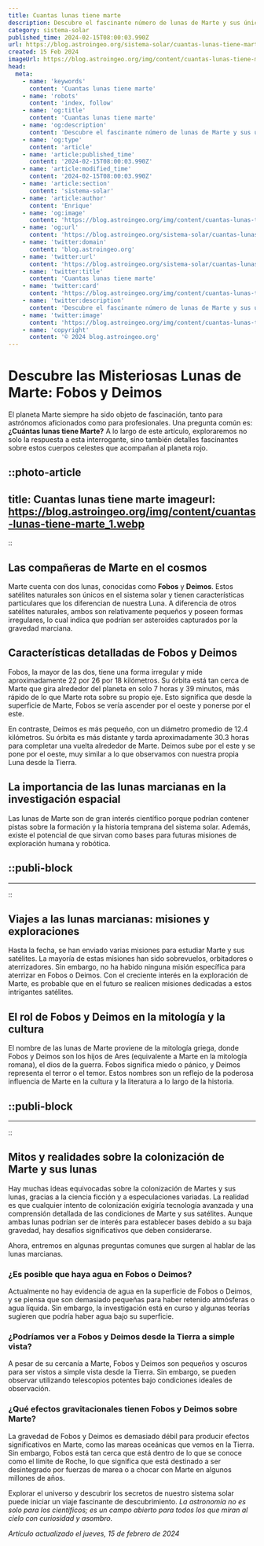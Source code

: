 ```yaml
---
title: Cuantas lunas tiene marte
description: Descubre el fascinante número de lunas de Marte y sus únicas características. ¡Explora los secretos marcianos!(Note; The meta description provides a concise summary of the pages content regarding the moons of Mars in a non-clickbait manner, while still inviting curiosity and clicks.)
category: sistema-solar
published_time: 2024-02-15T08:00:03.990Z
url: https://blog.astroingeo.org/sistema-solar/cuantas-lunas-tiene-marte
created: 15 Feb 2024
imageUrl: https://blog.astroingeo.org/img/content/cuantas-lunas-tiene-marte_1.webp
head:
  meta:
    - name: 'keywords'
      content: 'Cuantas lunas tiene marte'
    - name: 'robots'
      content: 'index, follow'
    - name: 'og:title'
      content: 'Cuantas lunas tiene marte'
    - name: 'og:description'
      content: 'Descubre el fascinante número de lunas de Marte y sus únicas características. ¡Explora los secretos marcianos!(Note; The meta description provides a concise summary of the pages content regarding the moons of Mars in a non-clickbait manner, while still inviting curiosity and clicks.)'
    - name: 'og:type'
      content: 'article'
    - name: 'article:published_time'
      content: '2024-02-15T08:00:03.990Z'
    - name: 'article:modified_time'
      content: '2024-02-15T08:00:03.990Z'
    - name: 'article:section'
      content: 'sistema-solar'
    - name: 'article:author'
      content: 'Enrique'
    - name: 'og:image'
      content: 'https://blog.astroingeo.org/img/content/cuantas-lunas-tiene-marte_1.webp'
    - name: 'og:url'
      content: 'https://blog.astroingeo.org/sistema-solar/cuantas-lunas-tiene-marte'
    - name: 'twitter:domain'
      content: 'blog.astroingeo.org'
    - name: 'twitter:url'
      content: 'https://blog.astroingeo.org/sistema-solar/cuantas-lunas-tiene-marte'
    - name: 'twitter:title'
      content: 'Cuantas lunas tiene marte'
    - name: 'twitter:card'
      content: 'https://blog.astroingeo.org/img/content/cuantas-lunas-tiene-marte_1.webp'
    - name: 'twitter:description'
      content: 'Descubre el fascinante número de lunas de Marte y sus únicas características. ¡Explora los secretos marcianos!(Note; The meta description provides a concise summary of the pages content regarding the moons of Mars in a non-clickbait manner, while still inviting curiosity and clicks.)'
    - name: 'twitter:image'
      content: 'https://blog.astroingeo.org/img/content/cuantas-lunas-tiene-marte_1.webp'
    - name: 'copyright'
      content: '© 2024 blog.astroingeo.org'
---
```

# Descubre las Misteriosas Lunas de Marte: Fobos y Deimos

El planeta Marte siempre ha sido objeto de fascinación, tanto para astrónomos aficionados como para profesionales. Una pregunta común es: **¿Cuántas lunas tiene Marte?** A lo largo de este artículo, exploraremos no solo la respuesta a esta interrogante, sino también detalles fascinantes sobre estos cuerpos celestes que acompañan al planeta rojo.


::photo-article
---
title: Cuantas lunas tiene marte
imageurl: https://blog.astroingeo.org/img/content/cuantas-lunas-tiene-marte_1.webp
---
::


## Las compañeras de Marte en el cosmos

Marte cuenta con dos lunas, conocidas como **Fobos** y **Deimos**. Estos satélites naturales son únicos en el sistema solar y tienen características particulares que los diferencian de nuestra Luna. A diferencia de otros satélites naturales, ambos son relativamente pequeños y poseen formas irregulares, lo cual indica que podrían ser asteroides capturados por la gravedad marciana.

## Características detalladas de Fobos y Deimos

Fobos, la mayor de las dos, tiene una forma irregular y mide aproximadamente 22 por 26 por 18 kilómetros. Su órbita está tan cerca de Marte que gira alrededor del planeta en solo 7 horas y 39 minutos, más rápido de lo que Marte rota sobre su propio eje. Esto significa que desde la superficie de Marte, Fobos se vería ascender por el oeste y ponerse por el este.

En contraste, Deimos es más pequeño, con un diámetro promedio de 12.4 kilómetros. Su órbita es más distante y tarda aproximadamente 30.3 horas para completar una vuelta alrededor de Marte. Deimos sube por el este y se pone por el oeste, muy similar a lo que observamos con nuestra propia Luna desde la Tierra.

## La importancia de las lunas marcianas en la investigación espacial

Las lunas de Marte son de gran interés científico porque podrían contener pistas sobre la formación y la historia temprana del sistema solar. Además, existe el potencial de que sirvan como bases para futuras misiones de exploración humana y robótica.


  ::publi-block
  ---
  ---
  ::
  
  
## Viajes a las lunas marcianas: misiones y exploraciones

Hasta la fecha, se han enviado varias misiones para estudiar Marte y sus satélites. La mayoría de estas misiones han sido sobrevuelos, orbitadores o aterrizadores. Sin embargo, no ha habido ninguna misión específica para aterrizar en Fobos o Deimos. Con el creciente interés en la exploración de Marte, es probable que en el futuro se realicen misiones dedicadas a estos intrigantes satélites.

## El rol de Fobos y Deimos en la mitología y la cultura

El nombre de las lunas de Marte proviene de la mitología griega, donde Fobos y Deimos son los hijos de Ares (equivalente a Marte en la mitología romana), el dios de la guerra. Fobos significa miedo o pánico, y Deimos representa el terror o el temor. Estos nombres son un reflejo de la poderosa influencia de Marte en la cultura y la literatura a lo largo de la historia.


  ::publi-block
  ---
  ---
  ::
  
  
## Mitos y realidades sobre la colonización de Marte y sus lunas

Hay muchas ideas equivocadas sobre la colonización de Martes y sus lunas, gracias a la ciencia ficción y a especulaciones variadas. La realidad es que cualquier intento de colonización exigiría tecnología avanzada y una comprensión detallada de las condiciones de Marte y sus satélites. Aunque ambas lunas podrían ser de interés para establecer bases debido a su baja gravedad, hay desafíos significativos que deben considerarse.

Ahora, entremos en algunas preguntas comunes que surgen al hablar de las lunas marcianas.

### ¿Es posible que haya agua en Fobos o Deimos?

Actualmente no hay evidencia de agua en la superficie de Fobos o Deimos, y se piensa que son demasiado pequeñas para haber retenido atmósferas o agua líquida. Sin embargo, la investigación está en curso y algunas teorías sugieren que podría haber agua bajo su superficie.

### ¿Podríamos ver a Fobos y Deimos desde la Tierra a simple vista?

A pesar de su cercanía a Marte, Fobos y Deimos son pequeños y oscuros para ser vistos a simple vista desde la Tierra. Sin embargo, se pueden observar utilizando telescopios potentes bajo condiciones ideales de observación.

### ¿Qué efectos gravitacionales tienen Fobos y Deimos sobre Marte?

La gravedad de Fobos y Deimos es demasiado débil para producir efectos significativos en Marte, como las mareas oceánicas que vemos en la Tierra. Sin embargo, Fobos está tan cerca que está dentro de lo que se conoce como el límite de Roche, lo que significa que está destinado a ser desintegrado por fuerzas de marea o a chocar con Marte en algunos millones de años.

Explorar el universo y descubrir los secretos de nuestro sistema solar puede iniciar un viaje fascinante de descubrimiento. *La astronomía no es solo para los científicos; es un campo abierto para todos los que miran al cielo con curiosidad y asombro.*

_Artículo actualizado el jueves, 15 de febrero de 2024_